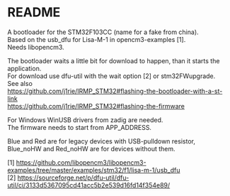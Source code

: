 # README

A bootloader for the STM32F103CC (name for a fake from china).  
Based on the usb_dfu for Lisa-M-1 in opencm3-examples [1].  
Needs libopencm3.  

The bootloader waits a little bit for download to happen, than it starts the application.  
For download use dfu-util with the wait option [2] or stm32FWupgrade.  
See also  
https://github.com/j1rie/IRMP_STM32#flashing-the-bootloader-with-a-st-link  
https://github.com/j1rie/IRMP_STM32#flashing-the-firmware  

For Windows WinUSB drivers from zadig are needed.  
The firmware needs to start from APP_ADDRESS.  

Blue and Red are for legacy devices with USB-pulldown resistor, Blue_noHW and Red_noHW are for devices
without them.  

[1] https://github.com/libopencm3/libopencm3-examples/tree/master/examples/stm32/f1/lisa-m-1/usb_dfu  
[2] https://sourceforge.net/p/dfu-util/dfu-util/ci/3133d5367095cd41acc5b2e539d16fd14f354e89/  
